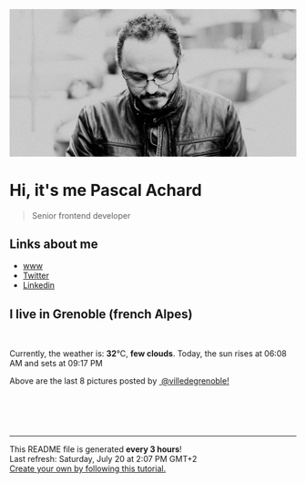 ![Pascal Achard](./images/photo-pascal-achard.jpg)
# Hi, it's me Pascal Achard
> Senior frontend developer

## Links about me
- [www](https://www.pascal-achard.com)
- [Twitter](https://twitter.com/botmaster)
- [Linkedin](http://www.linkedin.com/in/pascal-achard)


## I live in Grenoble (french Alpes)
<img src="https://openweathermap.org/img/wn/02d@2x.png" alt="">

Currently, the weather is: **32**°C, **few clouds**.
Today, the sun rises at 06:08 AM and sets at 09:17 PM

Above are the last 8 pictures posted by <a href="https://www.instagram.com/villedegrenoble/" target="_blank"><img alt="" src="https://upload.wikimedia.org/wikipedia/commons/thumb/e/e7/Instagram_logo_2016.svg/1024px-Instagram_logo_2016.svg.png" width="20"/> @villedegrenoble!</a>

<p style="display: flex; flex-wrap: wrap; gap: 20px;">
        <img src="https://cdn1.picuki.com/hosted-by-instagram/q/0exhNuNYnjBGZDHIdN5WmL9I2PwkAQ9OKfhSQ7e71yJjMBhsLH6QvJA0mpCj4yRwKg5lHDeVeSBk4YkqU1hRDlIVPUXdS7SOTjZU6KyYVO+h11ph%7C%7CZVmlbowLXEeY3Sm98EsVWLGBCxWFOkXULjh7uZE+OXqbjYbpzOaNKpDmG4CsPygS7Y4wIEn3afU1XT2vdBhPGseolQyLBlm8oWclTQJY%7C%7Czkb8d6trV2QaUNh4kD4ur4yXf1QCMsdW8wETKcvoWPkesXwxzmdwo7+nX6FvltaXMQgmq0vxVs6ogNu9ebB7hr39sJ5qv5WmEiTWFAogAolZCwygLiWTGqj1Rw4kHy4%7C%7CWycfx78dilY%7C%7CyVCIu58wD5TLfcA5JWECosL%7C%7CH4anzwAtKXKMl1rJ13Ov1e9gy2yS+PTp6n2BZ3DQ9iqzPNA5ctFau8lf6BpVKWvTONnxQylJHjeeAJnAg=.jpeg" alt="" width="200"/>
        <img src="https://cdn1.picuki.com/hosted-by-instagram/q/0exhNuNYnjBGZDHIdN5WmL9I2PwkAQ9OKfhSQ7e71yJjMBhsLH6QvJA0mpCl6yRxIwVgFDeSYztk7Y8uVVlSDz1yPEzXSLSBSz5W666dV+fN1z1h8ZFjlrsyL3AcYHOs98coUAmYdSgIGaYDG7uo+qhT5aGuO1lQpzb9d7JGmC4E5ZPiZ6x29Zk0v6uJk1%7C%7Ck7JYwKXNM+243dhtl85PcpDtEWvbzNsA6q6RjAIgCifgG6vuzynXuV1IkeFFxHzPCotKXi7cyihnaIwQJrGqJUa4TPx9HtgL9shI8760BudShZJpM+N8ZkObUT2RaCCE+4R1pr5e8lCvIV2usxh5%7C%7C2VHL7Je2JtACn4LdAdKKeNHi1A%7C%7CaW+DxJf4feT9cJLKEHlzfIqL7Uo5WntYfTMdv7ny%7C%7C4wWlXZTu4wNFFAoctXneCq1VDvyw9v6x+ib2kyqF8QMznZSqS4IRmGtstMqItFAtWC2SVJBtfQvY2m8xG9odKbyby8qC.jpeg" alt="" width="200"/>
        <img src="https://cdn1.picuki.com/hosted-by-instagram/q/0exhNuNYnjBGZDHIdN5WmL9I2PwkAQ9OKfhSQ7e71yJjMBhsLH6QvJA0mpCl6yRxIwVgFDeSYztk7Y0pWV9UCD1yPEzXSbGIRTtR5qqcUebN1DFn8JNpl7k3JH0bbH6p8MUsOzjYMTIfQeoEH%7C%7Cbx7a8Koru5A2MGo1zRMrBC0GAG4fy3UPI7mslm3ayEv0Pxto0%7C%7CNylL9XkgKQcuq9jM+GhHDbr2PM86o6N0QrlChMIRrdDgmBq7EHl3Kj4tUQ+RubTOl+1ekALBURseyXSkEb4KeEcwl1KeoT8rnJ9ojYGvaaxC6K874bf2bUcmfipopBYzx9no0SrKV2Oo3EtX%7C%7CGvW2+6caM8+iLHRP96XYMzG+AyRQ4XrQZZoWm0iB7mFdxqPBLvkSstalNwCSb5B3wPloDmcTZHDhSdwEmV+qCeCW7dGQv6u6ZuS5Eb4tzqrlC5jisPtT6t3nWt6pvaf7BN8P3PDWJ4ZGmWFj3YDVOFOcoHbl5qJM+oRHUdR.jpeg" alt="" width="200"/>
        <img src="https://cdn1.picuki.com/hosted-by-instagram/q/0exhNuNYnjBGZDHIdN5WmL9I2PwkAQ9OKfhSQ7e71yJjMBhsLH6QvJA0mpCl6yRxIwVgFDeSYztl5IIvVlhXDz1yPU3fTb2MRT9Q7KSeXOnN0DNk95Vlkrc0Kn0dbHSm9MQrOzjYMTIfQeoEH%7C%7Cbx7a8Koru5A2MGo1zRMrBC0GAG4fy3UPI7mslm3ayEv0Pxto0%7C%7CNylL9XkgKQcuq9jM+GhHDbr2PM86o6N0QrlChMIRrdDgmBq7EHl3Kj4oUQ+RubTOl+1e1CnicTww1nL3X7oKeEcwl1KThEUOnqtojYGvaaxC6K874bf2bUcmfipopBYzx9no0SrKV2Oo3EtX%7C%7CGvW2+6caM8+i4%7C%7CZdd6pYMHE1iaTQ6vzRZVodC4iF7mFdxqPBLvkSstalNwCSb5B3wPloDmcTZTnih9fUA1riSa4A6QnSvzP5oSMxWL9kxLfpyg8iOaLK5B%7C%7C4Wll5ci32QVKP3PDWJ4ZGmWHiwR1VOFOcoHbl5qJM+oRHUdR.jpeg" alt="" width="200"/>
        <img src="https://cdn1.picuki.com/hosted-by-instagram/q/0exhNuNYnjBGZDHIdN5WmL9I2PwkAQ9OKftSQ7e71yJjMBhsLH6QvJA0mpCj4yRwKg5lHDeVeSBk4YsjUVRQAloVPUzZSrOOTjtR7qqYXOqg1lpi9Z9hl7w0KnQdZXOu98QtU2%7C%7CABCxWFOkXULjh7uZE+OXsbzEboDKQKrJDmjdttdCwFahlza4ls%7C%7CfBv0Xm1IwleTRE4X8gI1spr5Pcoz8cDqa9YIByq6A5QLUPjslL5er63Rq2ElIpenojRmDO%7C%7CLTPnNEMjSC1QGYH7DPqEYcNA20v1l6VoREU5dp7pZHkMYlghN8XgPHUHHElfk1KhlJtk5bgwG6YLm+hghMC%7C%7CEHq4eeQQtwUlYfhdMm4Af79mjvTP7PzGLVHUlErJqrTfXLSH9K0LNxIuJtNS%7C%7C8I2FvoplCcJeGijzI3OztJvCeCCM8oQa7IkPk=.jpeg" alt="" width="200"/>
        <img src="https://cdn1.picuki.com/hosted-by-instagram/q/0exhNuNYnjBGZDHIdN5WmL9I2PwkAQ9OKfhSQ7e71yJjMBhsLH6QvJA0mpCl6yRxIwVgFDeSYztk7Y0qVF5VDD1yPEzXSbaBSjhd7KyYVOrN1zdg%7C%7CJBil7YxKXEbbXOt9cQrVwmYdSgIGaYDG7uo+qhT5aGuO1lQpTb9d7JGmC4E5ZObS6olhMF4pJ2Jg3Tt%7C%7C9k4Ki5e82wzJURmpNTfvGhYEaW+NMB166d1RbMCxMkA%7C%7C6nRlSaHEmw+Jj8uTnagtIj+kOYA2Dn8TmQ00zDqH6E8HhsVr0O8kThlpYg+zoCmOdBM9s9psvDAbUcmfk0tpBdszcPwwmXEb1+q3kBaxl%7C%7CYx6rsX+QXvrjEIuqzX+rx4wXldJ%7C%7C6JaNiV0sYLvuTAHuZc9H4VYValYkYUa0I2FbooFaCVYnW4yxhCRFn0WCmH4NRFay5+6e2qk7vmmSWowUuxf+eIqkN3HBN9cyH3zRPWDrJAJUZbRWHiHIHR5h%7C%7Cf733jZfQNrBAG0ZTaA==.jpeg" alt="" width="200"/>
        <img src="https://cdn1.picuki.com/hosted-by-instagram/q/0exhNuNYnjBGZDHIdN5WmL9I2PwkAQ9OKfhSQ7e71yJjMBhsLH6QvJA0mpCl6yRxIwVgFDeSYztk7Y0qUlVVCT1yPEzXSbSATztR5qqQXOrN0jZn%7C%7CJVgkbY8LXEfZHWn9MooVwmYdSgIGaYDG7uo+qhT5aGuO1lQpzaEW+oR9z5G7MqqS7Z0zYMh7+yBiU7zudZ8dXNM%7C%7CGpvIksrptOUpD8eGsv+MfF3pLUqF+dVzPgL6NDhkyblJ0giUUdIFD+NktvwyOUtkyTAQgF1r0rhQq02cm0xsAS45wEQk60PqcOhN48wjrNt96nQc2UGXGRumB9ricmQjRLVRVSAj2xm+jD89rCmX+Qt9bvqLuuwQp666GSTSv+MWbhPXy1CVbrZWwKMcMqXPutNs6gdL6hg1nmi2AOtX+Wt8gtrDQBZjRm7DbNSFuTQ3aOg6CTpujum8wQ81sO+JuUK6Q8M15Tarzl1ekPVDMwSYzaFjAR0.jpeg" alt="" width="200"/>
        <img src="https://cdn1.picuki.com/hosted-by-instagram/q/0exhNuNYnjBGZDHIdN5WmL9I2PwkAQ9OKftSQ7e71yJjMBhsLH6QvJA0mpCj4yRwKg5lHDeVeSBk4YsvWV1RDFEVPUDfS7aLTzlU6a2dUeqk0Fpu85Rhnb80LnAdbXCr8sMlUWSpNWwSDv5PHL%7C%7Clo7gX5vnvbCgAojOMMbBCyQlWotfpUrJy9ZRxt+S4jkja45BsLTNZ5momNkgl7NvTryxYDrmifMh6pO9xRLQIhIkL7vuopCu7Lm4rbzMvRmHZhYXCoOELhn7ZITcW0EaNQ%7C%7CoJf31JinutsDFjgqoKm8OnMIAw+NEJ4KOHW0Qmfk1K4Rdtksnq2naLZ2j0jxNt4lnyxKuYJsFrs73qD8GqUILexwLnRfzMPZVUDXkYWdPga2f7C+GEFMUBnbxfC75B0gPjpifsJeej%7C%7CVVOCjZ1kD2PUcpyEKjJkg==.jpeg" alt="" width="200"/>
</p>

------------
<p>This README file is generated <b>every 3 hours</b>!
    <br />Last refresh: Saturday, July 20 at 2:07 PM GMT+2
    <br /><a href="https://medium.com/@th.guibert/how-to-create-a-self-updating-readme-md-for-your-github-profile-f8b05744ca91">Create your own by following this tutorial.</a>
</p>
<p><a href="https://github.com/botmaster/botmaster/actions/workflows/main.yaml"><img alt="" src="https://github.com/botmaster/botmaster/actions/workflows/main.yaml/badge.svg" /></a></p>

